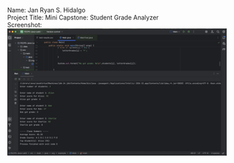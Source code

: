 Name: Jan Ryan S. Hidalgo <br />
Project Title: Mini Capstone: Student Grade Analyzer <br />
Screenshot: <br />
![output.png](output.png)